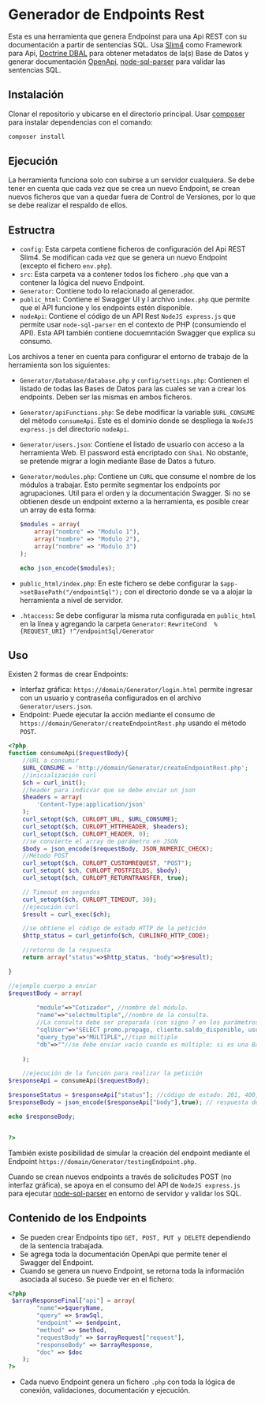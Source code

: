 # Generador de Endpoints Rest

Esta es una herramienta que genera Endpoinst para una Api REST con su documentación a partir de sentencias SQL. Usa [Slim4](https://www.slimframework.com/docs/v4/) como Framework para Api, [Doctrine DBAL](https://github.com/doctrine/dbal) para obtener metadatos de la(s) Base de Datos y  generar documentación [OpenApi](https://www.openapis.org/), [node-sql-parser](https://www.npmjs.com/package/node-sql-parser) para validar las sentencias SQL.

## Instalación

Clonar el repositorio y ubicarse en el directorio principal. Usar [composer](https://getcomposer.org/) para instalar dependencias con el comando:

```bash
composer install
```
## Ejecución

La herramienta funciona solo con subirse a un servidor cualquiera. Se debe tener en cuenta que cada vez que se crea un nuevo Endpoint, se crean nuevos ficheros que van a quedar fuera de Control de Versiones, por lo que se debe realizar el respaldo de ellos.  

## Estructra

- `config`: Esta carpeta contiene ficheros de configuración del Api REST Slim4. Se modifican cada vez que se genera un nuevo Endpoint (excepto el fichero `env.php`).
- `src`: Esta carpeta va a contener todos los fichero `.php` que van a contener la lógica del nuevo Endpoint.
- `Generator`: Contiene todo lo relacionado al generador. 
- `public_html`: Contiene el Swagger UI y l archivo `index.php` que permite que el API funcione y los endpoints estén disponible.
- `nodeApi`: Contiene el código de un API Rest `NodeJS express.js` que permite usar `node-sql-parser` en el contexto de PHP (consumiendo el API). Esta API también contiene docuemntación Swagger que explica su consumo.

Los archivos a tener en cuenta para configurar el entorno de trabajo de la herramienta son los siguientes:

- `Generator/Database/database.php` y `config/settings.php`: Contienen el listado de todas las Bases de Datos para las cuales se van a crear los endpoints. Deben ser las mismas en ambos ficheros.
- `Generator/apiFunctions.php`: Se debe modificar la variable `$URL_CONSUME` del método `consumeApi`. Este es el dominio donde se despliega la `NodeJS express.js` del directorio `nodeApi`.
- `Generator/users.json`: Contiene el listado de usuario con acceso a la herramienta Web. El password está encriptado con `Sha1`.  No obstante, se pretende migrar a login mediante Base de Datos a futuro.
- `Generator/modules.php`: Contiene un `CURL` que consume el nombre de los módulos a trabajar. Esto permite segmentar los endpoints por agrupaciones. Util para el orden y la documentación Swagger. Si no se obtienen desde un endpoint externo a la herramienta, es posible crear un array de esta forma:

    ```php
    $modules = array(
        array("nombre" => "Modulo 1"),
        array("nombre" => "Modulo 2"),
        array("nombre" => "Modulo 3")
    );

    echo json_encode($modules);
    ```

- `public_html/index.php`: En este fichero se debe configurar la `$app->setBasePath("/endpointSql");` con el directorio donde se va a alojar la herramienta a nivel de servidor.

- `.htaccess`: Se debe configurar la misma ruta configurada en `public_html` en la línea y agregando la carpeta `Generator`: `RewriteCond  %{REQUEST_URI} !^/endpointSql/Generator`
## Uso

Existen 2 formas de crear Endpoints: 

- Interfaz gráfica: `https://domain/Generator/login.html` permite ingresar con un usuario y contraseña configurados en el archivo `Generator/users.json`. 
- Endpoint: Puede ejecutar la acción mediante el consumo de `https://domain/Generator/createEndpointRest.php` usando el método `POST`.

```php
<?php
function consumeApi($requestBody){
    //URL a consumir
    $URL_CONSUME = 'http://domain/Generator/createEndpointRest.php';
    //inicialización curl
    $ch = curl_init();
    //header para indicvar que se debe enviar un json
    $headers = array(
        'Content-Type:application/json'
    );
    curl_setopt($ch, CURLOPT_URL, $URL_CONSUME);
    curl_setopt($ch, CURLOPT_HTTPHEADER, $headers);
    curl_setopt($ch, CURLOPT_HEADER, 0);
    //se convierte el array de parámetro en JSON
    $body = json_encode($requestBody, JSON_NUMERIC_CHECK);
    //Método POST
    curl_setopt($ch, CURLOPT_CUSTOMREQUEST, "POST"); 
    curl_setopt( $ch, CURLOPT_POSTFIELDS, $body);
    curl_setopt($ch, CURLOPT_RETURNTRANSFER, true);

    // Timeout en segundos
    curl_setopt($ch, CURLOPT_TIMEOUT, 30);
    //ejecución curl
    $result = curl_exec($ch);

    //se obtiene el código de estado HTTP de la petición
    $http_status = curl_getinfo($ch, CURLINFO_HTTP_CODE);

    //retorno de la respuesta
    return array("status"=>$http_status, "body"=>$result);

}

//ejemplo cuerpo a enviar
$requestBody = array(
    
        "module"=>"Cotizador", //nombre del módulo. 
        "name"=>"selectmultiple",//nombre de la consulta. 
        //La consulta debe ser preparada (con signo ? en los parámetros)
        "sqlUser"=>"SELECT promo.prepago, cliente.saldo_disponible, usuario.activo FROM `rad`.`usuario` INNER JOIN `rad`.`rad_cfg_promo` ON usuario.usupromo = rad_cfg_promo.rad_promo INNER JOIN `maestra`.`cliente` ON rad_cfg_promo.pid_cfg = cliente.id INNER JOIN `rad`.`promo` ON usuario.usupromo = promo.pnom WHERE usuario.id = ?",
        "query_type"=>"MULTIPLE",//tipo múltiple 
        "db"=>""//se debe enviar vacío cuando es múltiple; si es una Base de Datos en concreto, se debe enviar.
     
    );

    //ejecución de la función para realizar la petición
$responseApi = consumeApi($requestBody);

$responseStatus = $responseApi["status"]; //código de estado: 201, 400, 500
$responseBody = json_encode($responseApi["body"],true); // respuesta de petición

echo $responseBody;


?>
```

También existe posibilidad de simular la creación del endpoint mediante el Endpoint `https://domain/Generator/testingEndpoint.php`.


Cuando se crean nuevos endpoints a través de solicitudes POST (no interfaz gráfica), se apoya en el consumo del API de `NodeJS express.js` para ejecutar [node-sql-parser](https://www.npmjs.com/package/node-sql-parser) en entorno de servidor y validar los SQL.  

## Contenido de los Endpoints

- Se pueden crear Endpoints tipo `GET, POST, PUT y DELETE` dependiendo de la sentencia trabajada.
- Se agrega toda la documentación OpenApi que permite tener el Swagger del Endpoint.
- Cuando se genera un nuevo Endpoint, se retorna toda la información asociada al suceso. Se puede ver en el fichero:
```php
<?php
 $arrayResponseFinal["api"] = array(
        "name"=>$queryName,
        "query" => $rawSql,
        "endpoint" => $endpoint,
        "method" => $method,
        "requestBody" => $arrayRequest["request"],
        "responseBody" => $arrayResponse,
        "doc" => $doc
    );
?>
```
- Cada nuevo Endpoint genera un fichero `.php` con toda la lógica de conexión, validaciones, documentación y ejecución.
